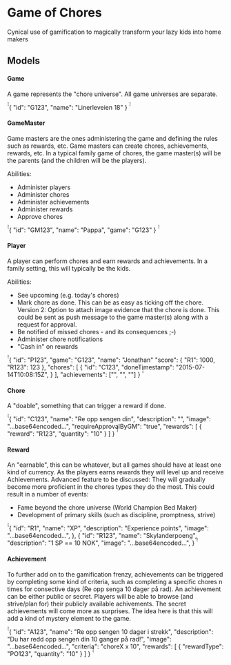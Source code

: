 # Game of Chores
Cynical use of gamification to magically transform your lazy kids into home makers

## Models

#### Game
A game represents the "chore universe". All game universes are separate.

̀̀̀
{
    "id": "G123",
    "name": "Linerleveien 18"
}
̀̀̀

#### GameMaster
Game masters are the ones administering the game and defining the rules such as rewards, etc. Game masters can create chores, achievements, rewards, etc. In a typical family game of chores, the game master(s) will be the parents (and the children will be the players).

Abilities:
* Administer players
* Administer chores
* Administer achievements
* Administer rewards
* Approve chores

̀̀̀
{
    "id": "GM123",
    "name": "Pappa",
    "game": "G123"
}
̀̀̀

#### Player
A player can perform chores and earn rewards and achievements. In a family setting, this will typically be the kids.

Abilities:
* See upcoming (e.g. today's chores)
* Mark chore as done. This can be as easy as ticking off the chore. Version 2: Option to attach image evidence that the chore is done. This could be sent as push message to the game master(s) along with a request for approval.
* Be notified of missed chores - and its consequences ;-)
* Administer chore notifications
* "Cash in" on rewards 

̀̀̀
{
    "id": "P123",
    "game": "G123",
    "name": "Jonathan"
    "score": {
        "R1": 1000,
        "R123": 123
    },
    "chores": [
        {
            "id": "C123",
            "doneTimestamp": "2015-07-14T10:08:15Z",
        }
    ],
    "achievements": ["", "", ""]
}
̀̀̀

#### Chore
A "doable", something that can trigger a reward if done.

̀̀̀
{
    "id": "C123",
    "name": "Re opp sengen din",
    "description": "",
    "image": "...base64encoded...",
    "requireApprovalByGM": "true",
    "rewards": [
        {
            "reward": "R123",
            "quantity": "10"
        }
    ]
}
̀̀̀

#### Reward
An "earnable", this can be whatever, but all games should have at least one kind of currency.
As the players earns rewards they will level up and receive Achievements. Advanced feature to be discussed: 
They will gradually become more proficient in the chores types they do the most. This could result in a number
of events:

* Fame beyond the chore universe (World Champion Bed Maker)
* Development of primary skills (such as discipline, promptness, strive)

̀̀̀
{
    "id": "R1",
    "name": "XP",
    "description": "Experience points",
    "image": "...base64encoded...",
},
{
    "id": "R123",
    "name": "Skylanderpoeng",
    "description": "1 SP == 10 NOK",
    "image": "...base64encoded...",
}
̀̀̀

#### Achievement
To further add on to the gamification frenzy, achievements can be triggered by completing some kind of criteria, such as completing a specific chores n times for consective days (Re opp senga 10 dager på rad).
An achievement can be either public or secret. Players will be able to browse (and strive/plan for) their publicly available achivements. The secret achievements will come more as surprises. The idea here is that this will add a kind of mystery element to the game.

̀̀̀
{
    "id": "A123",
    "name": "Re opp sengen 10 dager i strekk",
    "description": "Du har redd opp sengen din 10 ganger på rad!",
    "image": "...base64encoded...",
    "criteria": "choreX x 10",
    "rewards": [
        {
            "rewardType": "PO123",
            "quantity": "10"
        }
    ]
}
̀̀̀

